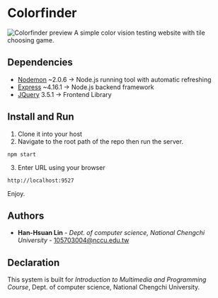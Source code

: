 # Colorfinder
![Colorfinder preview](https://i.imgur.com/6vkm8TB.png)
A simple color vision testing website with tile choosing game.

## Dependencies
* [Nodemon](https://www.npmjs.com/package/nodemon) ~2.0.6 -> Node.js running tool with automatic refreshing
* [Express](https://www.npmjs.com/package/express) ~4.16.1 -> Node.js backend framework
* [JQuery](https://jquery.com) 3.5.1 -> Frontend Library

## Install and Run
1. Clone it into your host
2. Navigate to the root path of the repo then run the server.

```
npm start
```
3. Enter URL using your browser
```
http://localhost:9527
```
Enjoy.

## Authors
* **Han-Hsuan Lin** - *Dept. of computer science, National Chengchi University* - [105703004@nccu.edu.tw](mailto:105703004@nccu.edu.tw)

## Declaration
This system is built for *Introduction to Multimedia and Programming Course*, Dept. of computer science, National Chengchi University.